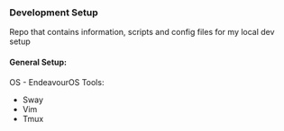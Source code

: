 ### Development Setup
Repo that contains information, scripts and config files for my local dev setup

#### General Setup:
OS - EndeavourOS
Tools:
 - Sway
 - Vim
 - Tmux
